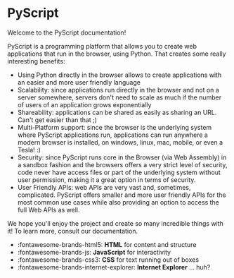 # PyScript

Welcome to the PyScript documentation!

PyScript is a programming platform that allows you to create web applications that run in the browser, using Python.
That creates some really interesting benefits:

* Using Python directly in the browser allows to create applications with an easier and more user friendly language
* Scalability: since applications run directly in the browser and not on a server somewhere, servers don't need to
scale as much if the number of users of an application grows exponentially
* Shareability: applications can be shared as easily as sharing an URL. Can't get easier than that ;)
* Multi-Platform support: since the browser is the underlying system where PyScript applications run, applications
can run anywhere a modern browser is installed, on windows, linux, mac, mobile, or even a Tesla! :)
* Security: since PyScript runs core in the Browser (via Web Assembly) in a sandbox fashion and the browsers offers
a very strict level of security, code never have access files or part of the underlying system without user permission,
making it a great option in terms of security.
* User Friendly APIs: web APIs are very vast and, sometimes, complicated. PyScript offers smaller and more user friendly
APIs for the most common use cases while also providing an option to access the full Web APIs as well.

We hope you'll enjoy the project and create so many incredible things with it! To learn more, consult our documentation.

<div class="grid cards" markdown>

- :fontawesome-brands-html5: __HTML__ for content and structure
- :fontawesome-brands-js: __JavaScript__ for interactivity
- :fontawesome-brands-css3: __CSS__ for text running out of boxes
- :fontawesome-brands-internet-explorer: __Internet Explorer__ ... huh?

</div>
